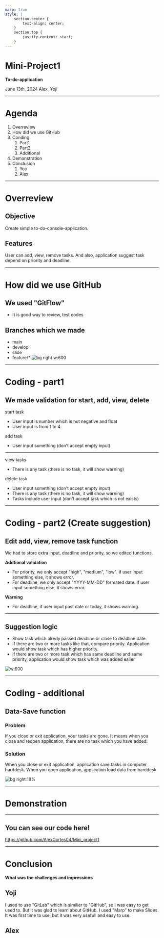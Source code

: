 ```yaml
---
marp: true
style: |
    section.center {
        text-align: center;
    }
    section.top {
        justify-content: start;
    }
---
```


<!-- _class: center -->

# Mini-Project1
**To-do-application**

June 13th, 2024
Alex, Yoji

--- 

# Agenda


1. Overreview
2. How did we use GitHub
3. Conding
   1. Part1
   2. Part2
   3. Additional
4. Demonstration
5. Conclusion
   1. Yoji
   2. Alex

---

# Overreview

## Objective

Create simple to-do-console-application.

## Features

User can add, view, remove tasks.
And also, application suggest task depend on priority and deadline.

---

# How did we use GitHub

## We used "GitFlow"

- It is good way to review, test codes

## Branches which we made

- main
- develop
- slide
- feature/*
![bg right w:600](image.png)

---

# Coding - part1

## We made validation for start, add, view, delete

start task
- User input is number which is not negative and float
- User input is from 1 to 4.
  
add task
- User input something (don't accept empty input)

---

<!-- _class: top -->

view tasks
- There is any task (there is no task, it will show warning)

delete task
- User input something (don't accept empty input)
- There is any task (there is no task, it will show warning)
- Tasks include user input (don't accept task which is not exists)

---

# Coding - part2 (Create suggestion) 

## Edit add, view, remove task function

We had to store extra input, deadline and priority, so we edited functions.

**Addtional validation**
- For priority, we only accept "high", "medium", "low". if user input something else, it shows error.
- For deadline, we only accept "YYYY-MM-DD" formated date. if user input something else, it shows error.

**Warning**
- For deadline, if user input past date or today, it shows warning.

---

<!-- _class: top -->

## Suggestion logic

- Show task which alredy passed deadline or close to deadline date.
- If there are two or more tasks like that, compare priority. Application would show task which has higher priority.
- if there are two or more task which has same deadline and same priority, application would show task which was added ealier

![w:900](suggestion.png)

---

# Coding - additional

## Data-Save function

### Problem

If you close or exit application, your tasks are gone.
It means when you close and reopen application, there are no task which you have added.

### Solution

When you close or exit application, application save tasks in computer harddesk. When you open application, application load data from harddesk

![bg right:18%](save_and_load_image.png)

---

# Demonstration

---

## You can see our code here!
https://github.com/AlexCortes04/Mini_project1

---

# Conclusion

**What was the challenges and impressions**

## Yoji

I used to use "GitLab" which is similier to "GitHub", so I was easy to get used to. But it was glad to learn about GitHub. I used "Marp" to make Slides. It was first time to use, but it was very usefull and easy to use.


## Alex
